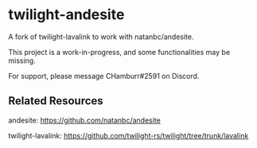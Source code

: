 # twilight-andesite

A fork of twilight-lavalink to work with natanbc/andesite.

This project is a work-in-progress, and some functionalities may be missing.

For support, please message CHamburr#2591 on Discord.

## Related Resources

andesite: https://github.com/natanbc/andesite

twilight-lavalink: https://github.com/twilight-rs/twilight/tree/trunk/lavalink
